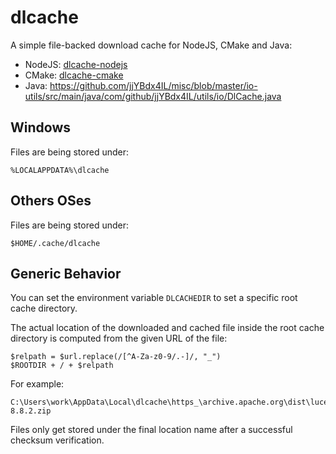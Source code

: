 # dlcache

A simple file-backed download cache for NodeJS, CMake and Java:

* NodeJS: [dlcache-nodejs](//github.com/jjYBdx4IL/dlcache-nodejs)
* CMake: [dlcache-cmake](//github.com/jjYBdx4IL/dlcache-cmake)
* Java: https://github.com/jjYBdx4IL/misc/blob/master/io-utils/src/main/java/com/github/jjYBdx4IL/utils/io/DlCache.java

## Windows

Files are being stored under:

    %LOCALAPPDATA%\dlcache

## Others OSes

Files are being stored under:

    $HOME/.cache/dlcache

## Generic Behavior

You can set the environment variable `DLCACHEDIR` to set a specific root cache directory.

The actual location of the downloaded and cached file inside the root cache directory is computed from the given URL of the file:

    $relpath = $url.replace(/[^A-Za-z0-9/.-]/, "_")
    $ROOTDIR + / + $relpath

For example:

    C:\Users\work\AppData\Local\dlcache\https_\archive.apache.org\dist\lucene\solr\8.8.2\solr-8.8.2.zip

Files only get stored under the final location name after a successful checksum verification.


